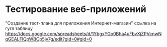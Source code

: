 # Тестирование веб-приложений
"Создание тест-плана для приложения Интернет-магазин" ссылка на гугл таблицу https://docs.google.com/spreadsheets/d/1YbgxYGo0Bha4uFbvXjZPVcnwNqGEALFlQpWBCp5jv7g/edit?gid=0#gid=0
